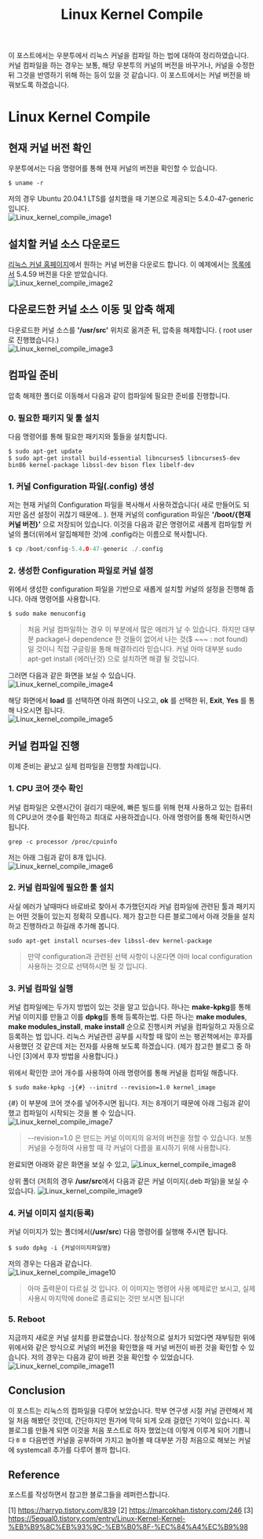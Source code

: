 ﻿---
title:  "Linux Kernel Compile"
excerpt: "Linux Kernel 이야기"

toc: true
toc_sticky: true

categories:
  - Linux Kernel
tags:
  - Kernel Compile
  - Linux Kernel 이야기
---

이 포스트에서는 우분투에서 리눅스 커널을 컴파일 하는 법에 대하여 정리하였습니다. 커널 컴파일을 하는 경우는 보통, 해당 우분투의 커널의 버전을 바꾸거나, 커널을 수정한 뒤 그것을 반영하기 위해 하는 등이 있을 것 같습니다. 이 포스트에서는 커널 버전을 바꿔보도록 하겠습니다. 

# Linux Kernel Compile

## 현재 커널 버전 확인
 우분투에서는 다음 명령어를 통해 현재 커널의 버전을 확인할 수 있습니다.  
```
$ uname -r
```
저의 경우 Ubuntu 20.04.1 LTS를 설치했을 때 기본으로 제공되는 5.4.0-47-generic 입니다.  
![Linux_kernel_compile_image1]({{site.url}}/assets/images/20200913/Linux_kernel_compile_1.jpg)  

## 설치할 커널 소스 다운로드
[리눅스 커널 홈페이지](ttps://www.kernel.org/)에서 원하는 커널 버전을 다운로드 합니다. 이 예제에서는 [목록에서](https://kernel.org/pub/linux/kernel/v5.x/linux-5.4.59.tar.gz) 5.4.59 버전을 다운 받았습니다.  
![Linux_kernel_compile_image2]({{site.url}}/assets/images/20200913/Linux_kernel_compile_2.jpg)  

## 다운로드한 커널 소스 이동 및 압축 해제
다운로드한 커널 소스를 **'/usr/src'** 위치로 옮겨준 뒤, 압축을 해제합니다. ( root user로 진행했습니다.)  
![Linux_kernel_compile_image3]({{site.url}}/assets/images/20200913/Linux_kernel_compile_3.jpg)  

## 컴파일 준비
압축 해제한 폴더로 이동해서 다음과 같이 컴파일에 필요한 준비를 진행합니다.  

### 0. 필요한 패키지 및 툴 설치
다음 명령어를 통해 필요한 패키지와 툴들을 설치합니다.  
```
$ sudo apt-get update
$ sudo apt-get install build-essential libncurses5 libncurses5-dev bin86 kernel-package libssl-dev bison flex libelf-dev
```

### 1. 커널 Configuration 파일(.config) 생성
 저는 현재 커널의 Configuration 파일을 복사해서 사용하겠습니다( 새로 만들어도 되지만 옵션 설정이 귀찮기 때문에.. ). 현재 커널의 configuration 파일은 **'/boot/{현재 커널 버전}'** 으로 저장되어 있습니다. 이것을 다음과 같은 명령어로 새롭게 컴파일할 커널의 폴더(위에서 알집해제한 것)에 .config라는 이름으로 복사합니다.  
 ```c
 $ cp /boot/config-5.4.0-47-generic ./.config
 ```

### 2. 생성한 Configuration 파일로 커널 설정
  위에서 생성한 configuration 파일을 기반으로 새롭게 설치할 커널의 설정을 진행해 줍니다. 아래 명령어를 사용합니다.  
  ```
  $ sudo make menuconfig
  ```
  > 처음 커널 컴파일하는 경우 이 부분에서 많은 에러가 날 수 있습니다. 하지만 대부분 package나 dependence 한 것들이 없어서 나는 것($ ~~~ : not found) 일 것이니 직접 구글링을 통해 해결하리라 믿습니다. 커널 아마 대부분 sudo apt-get install {에러난것} 으로 설치하면 해결 될 것입니다.  


그러면 다음과 같은 화면을 보실 수 있습니다.  
![Linux_kernel_compile_image4]({{site.url}}/assets/images/20200913/Linux_kernel_compile_4.jpg)  

해당 화면에서 **load** 를 선택하면 아래 화면이 나오고, **ok** 를 선택한 뒤, **Exit**, **Yes** 를 통해 나오시면 됩니다.  
![Linux_kernel_compile_image5]({{site.url}}/assets/images/20200913/Linux_kernel_compile_5.jpg)  

## 커널 컴파일 진행
이제 준비는 끝났고 실제 컴파일을 진행할 차례입니다.  

### 1. CPU 코어 갯수 확인
커널 컴파일은 오랜시간이 걸리기 때문에, 빠른 빌드를 위해 현재 사용하고 있는 컴퓨터의 CPU코어 갯수를 확인하고 최대로 사용하겠습니다. 아래 명령어를 통해 확인하시면 됩니다.  
```
grep -c processor /proc/cpuinfo
```
저는 아래 그림과 같이 8개 입니다.  
![Linux_kernel_compile_image6]({{site.url}}/assets/images/20200913/Linux_kernel_compile_6.jpg)  

### 2. 커널 컴파일에 필요한 툴 설치
사실 에러가 날때마다 바로바로 찾아서 추가했던지라 커널 컴파일에 관련된 툴과 패키지는 어떤 것들이 있는지 정확히 모릅니다. 제가 참고한 다른 블로그에서 아래 것들을 설치하고 진행하라고 하길래 추가해 봅니다.  
  ```
sudo apt-get install ncurses-dev libssl-dev kernel-package
  ```
> 만약 configuration과 관련된 선택 사항이 나온다면 아마 local configuration 사용하는 것으로 선택하시면 될 것 입니다.

### 3. 커널 컴파일 실행
 커널 컴파일에는 두가지 방법이 있는 것을 알고 있습니다. 하나는 **make-kpkg**를 통해 커널 이미지를 만들고 이를 **dpkg**를 통해 등록하는법. 다른 하나는 **make modules**, **make modules_install**, **make install** 순으로 진행시켜 커널을 컴파일하고 자동으로 등록하는 법 입니다. 리눅스 커널관련 공부를 시작할 때 많이 쓰는 팽귄책에서는 후자를 사용했던 것 같은데 저는 전자를 사용해 보도록 하겠습니다. (제가 참고한 블로그 중 하나인 [3]에서 후자 방법을 사용합니다.)  

위에서 확인한 코어 개수를 사용하여 아래 명령어를 통해 커널을 컴파일 해줍니다.  
 ```
 $ sudo make-kpkg -j{#} --initrd --revision=1.0 kernel_image
 ```

 {#} 이 부분에 코어 갯수를 넣어주시면 됩니다. 저는 8개이기 때문에 아래 그림과 같이 했고 컴파일이 시작되는 것을 볼 수 있습니다.  
![Linux_kernel_compile_image7]({{site.url}}/assets/images/20200913/Linux_kernel_compile_7.jpg)  
 > --revision=1.0 은 만드는 커널 이미지의 유저의 버전을 정할 수 있습니다. 보통 커널을 수정하여 사용할 때 각 커널이 다름을 표시하기 위해 사용합니다.  

완료되면 아래와 같은 화면을 보실 수 있고,
![Linux_kernel_compile_image8]({{site.url}}/assets/images/20200913/Linux_kernel_compile_8.jpg)  

상위 폴더 (저희의 경우 **/usr/src**에서 다음과 같은 커널 이미지(.deb 파일)을 보실 수 있습니다.
![Linux_kernel_compile_image9]({{site.url}}/assets/images/20200913/Linux_kernel_compile_9.jpg)  

### 4. 커널 이미지 설치(등록)
커널 이미지가 있는 폴더에서(**/usr/src**) 다음 명령어를 실행해 주시면 됩니다.  
```
$ sudo dpkg -i {커널이미지파일명}
```
저의 경우는 다음과 같습니다.  
![Linux_kernel_compile_image10]({{site.url}}/assets/images/20200913/Linux_kernel_compile_10.jpg)  
> 아마 출력문이 다르실 것 입니다. 이 이미지는 명령어 사용 예제로만 보시고, 실제 사용시 마지막에 done로 종료되는 것만 보시면 됩니다!  

### 5. Reboot
지금까지 새로운 커널 설치를 완료했습니다. 정상적으로 설치가 되었다면 재부팅한 위에 위에서와 같은 방식으로 커널의 버전을 확인했을 때 커널 버전이 바뀐 것을 확인할 수 있습니다. 저의 경우는 다음과 같이 바뀐 것을 확인할 수 있었습니다.  
![Linux_kernel_compile_image11]({{site.url}}/assets/images/20200913/Linux_kernel_compile_11.jpg)  

## Conclusion
 이 포스트는 리눅스의 컴파일을 다루어 보았습니다. 학부 연구생 시절 커널 관련해서 제일 처음 해봤던 것인데, 간단하지만 뭔가에 막혀 되게 오래 걸렸던 기억이 있습니다. 꼭 블로그를 만들게 되면 이것을 처음 포스트로 하자 했었는데 이렇게 이루게 되어 기쁩니다ㅎㅎ 
 다음번엔 커널을 공부하며 가지고 놀아볼 때 대부분 가장 처음으로 해보는 커널에 systemcall 추가를 다루어 볼까 합니다.  

## Reference
포스트를 작성하면서 참고한 블로그들을 레퍼런스합니다.  

[1] <https://harryp.tistory.com/839>
[2] <https://marcokhan.tistory.com/246>
[3] <https://5equal0.tistory.com/entry/Linux-Kernel-Kernel-%EB%B9%8C%EB%93%9C-%EB%B0%8F-%EC%84%A4%EC%B9%98>
